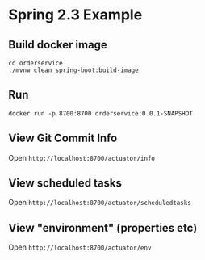 # Spring 2.3 Example

## Build docker image

```
cd orderservice
./mvnw clean spring-boot:build-image
```

## Run

```
docker run -p 8700:8700 orderservice:0.0.1-SNAPSHOT
```

## View Git Commit Info

Open `http://localhost:8700/actuator/info`

## View scheduled tasks

Open `http://localhost:8700/actuator/scheduledtasks`

## View "environment" (properties etc)


Open `http://localhost:8700/actuator/env`


